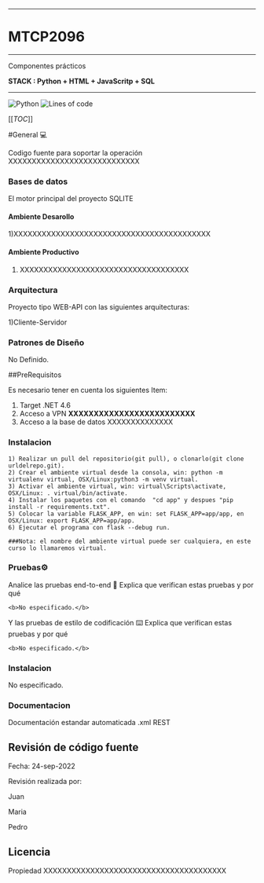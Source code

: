 ______________________________________________
# MTCP2096
________________________________________________

Componentes prácticos



**STACK : Python + HTML + JavaScritp + SQL**

________________________________________________

![Python](https://img.shields.io/static/v1?label=Python&message=3.93&color=yellow&style=?style=for-the-badge&logo=python)
![Lines of code](https://img.shields.io/tokei/lines/github/escalantem/cp032096-2?style=for-the-badge)

[[_TOC_]]

#General :computer:


Codigo fuente para soportar la operación XXXXXXXXXXXXXXXXXXXXXXXXXXXX


### Bases de datos 

El motor principal del proyecto SQLITE



#### Ambiente Desarollo
1)XXXXXXXXXXXXXXXXXXXXXXXXXXXXXXXXXXXXXXXXXX

#### Ambiente Productivo
1) XXXXXXXXXXXXXXXXXXXXXXXXXXXXXXXXXXXX


### Arquitectura

Proyecto tipo WEB-API con las siguientes arquitecturas:

1)Cliente-Servidor


### Patrones de Diseño

No Definido.


##PreRequisitos

Es necesario tener en cuenta los siguientes Item:

1) Target .NET 4.6
2) Acceso a VPN **XXXXXXXXXXXXXXXXXXXXXXXXX**
3) Acceso a la base de datos XXXXXXXXXXXXXX


### Instalacion
~~~
1) Realizar un pull del repositorio(git pull), o clonarlo(git clone urldelrepo.git).
2) Crear el ambiente virtual desde la consola, win: python -m virtualenv virtual, OSX/Linux:python3 -m venv virtual.
3) Activar el ambiente virtual, win: virtual\Scripts\activate, OSX/Linux: . virtual/bin/activate.
4) Instalar los paquetes con el comando  "cd app" y despues "pip install -r requirements.txt".
5) Colocar la variable FLASK_APP, en win: set FLASK_APP=app/app, en OSX/Linux: export FLASK_APP=app/app.
6) Ejecutar el programa con flask --debug run.

###Nota: el nombre del ambiente virtual puede ser cualquiera, en este curso lo llamaremos virtual.
~~~


### Pruebas⚙️

Analice las pruebas end-to-end 🔩
Explica que verifican estas pruebas y por qué

~~~
<b>No especificado.</b>
~~~

Y las pruebas de estilo de codificación ⌨️
Explica que verifican estas pruebas y por qué


~~~
<b>No especificado.</b>
~~~

### Instalacion

No especificado.

### Documentacion

Documentación estandar automaticada .xml REST


## Revisión de código fuente
Fecha: 24-sep-2022



Revisión realizada por:



Juan



Maria



Pedro


## Licencia
Propiedad XXXXXXXXXXXXXXXXXXXXXXXXXXXXXXXXXXXXXXX

